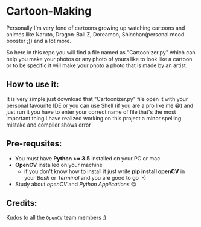 ﻿# Cartoon-Making

Personally I'm very fond of cartoons growing up watching cartoons and animes like Naruto, Dragon-Ball Z, Doreamon, Shinchan(personal mood booster ;)) and a lot more.

So here in this repo you will find a file named as "Cartoonizer.py" which can help you make your photos or any photo of yours like to look like a cartoon or to be specific
it will make your photo a photo that is made by an artist.

## How to use it:

It is very simple just download that "Cartoonizer.py" file open it with your personal favourite IDE or you can use Shell (if you are a pro like me 😁) and just run it
you have to enter your correct name of file that's the most important thing I have realized working on this project a minor spelling mistake and compiler shows error

## Pre-requsites:

- You must have **Python >= 3.5** installed on your PC or mac
- **OpenCV** installed on your machine
    - if you don't know how to install it just write
      **pip install openCV** in your *Bash* or *Terminal* and you are good to go :-)
- Study about _openCV_ and _Python Applications_  😋

## Credits:

Kudos to all the `OpenCV` team members :)
